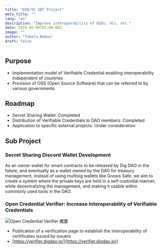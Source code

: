 ```yaml
---
title: "DID/VC SBT Project"
meta_title: ""
lang: "en"
description: "Improve interoperability of DIDs, VCs, etc."
date: 2024-06-09T05:00:00Z
image: ""
author: "Takeru Nakao"
draft: false
---
```


## Purpose

- Implementation model of Verifiable Credential enabling interoperability independent of countries
- Provision of OSS (Open Source Software) that can be referred to by various governments

## Roadmap

- Secret Sharing Wallet: Completed
- Distribution of Verifiable Credentials to DAO members: Completed
- Application to specific external projects: Under consideration

## Sub Project

### Secret Sharing Discord Wallet Development

As an owner wallet for smart contracts to be released by Dig DAO in the future, and eventually as a wallet owned by the DAO for treasury management, instead of using multisig wallets like Gnosis Safe, we aim to create a system where the private keys are held in a self-custodial manner, while decentralizing the management, and making it usable within commonly used tools in the DAO.

### Open Credential Verifier: Increase Interoperability of Verifiable Credentials

![Open Credential Verifier 概要](/images/open-verifier-image.jpg)

- Publication of a verification page to establish the interoperability of certificates issued by issuers
- [https://verifier.digdao.jp/](https://verifier.digdao.jp/)
